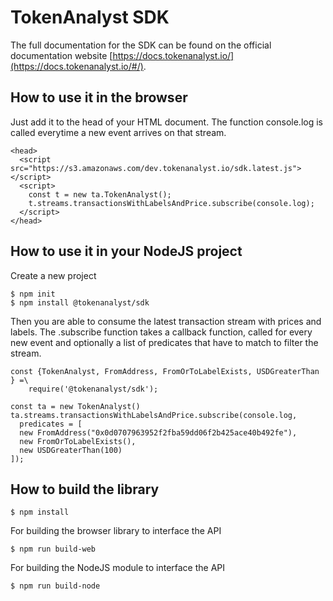 # TokenAnalyst SDK 

The full documentation for the SDK can be found on the official documentation website [https://docs.tokenanalyst.io/](https://docs.tokenanalyst.io/#/).

## How to use it in the browser

Just add it to the head of your HTML document. The function console.log is called everytime a new event arrives on that stream.

```
<head>
  <script src="https://s3.amazonaws.com/dev.tokenanalyst.io/sdk.latest.js"></script>
  <script>
    const t = new ta.TokenAnalyst();
    t.streams.transactionsWithLabelsAndPrice.subscribe(console.log);
  </script>
</head>
```  

## How to use it in your NodeJS project

Create a new project

```
$ npm init
$ npm install @tokenanalyst/sdk
```

Then you are able to consume the latest transaction stream with prices and labels. 
The .subscribe function takes a callback function, called for every new event and 
optionally a list of predicates that have to match to filter the stream.

```
const {TokenAnalyst, FromAddress, FromOrToLabelExists, USDGreaterThan } =\
	require('@tokenanalyst/sdk');

const ta = new TokenAnalyst()
ta.streams.transactionsWithLabelsAndPrice.subscribe(console.log,
  predicates = [
  new FromAddress("0x0d0707963952f2fba59dd06f2b425ace40b492fe"),
  new FromOrToLabelExists(),
  new USDGreaterThan(100)
]);
```

## How to build the library 

```
$ npm install 
```

For building the browser library to interface the API 

```
$ npm run build-web
```

For building the NodeJS module to interface the API

```
$ npm run build-node
```


